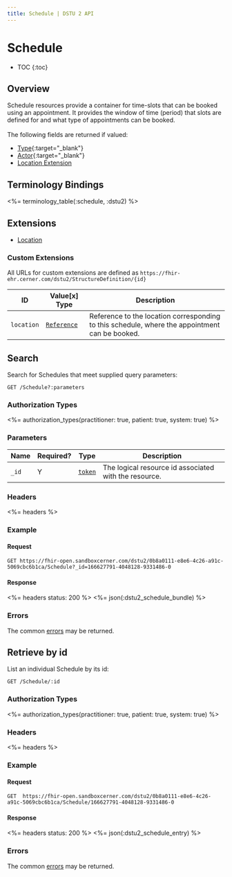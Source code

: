 ```yaml
---
title: Schedule | DSTU 2 API
---
```


# Schedule

* TOC
{:toc}

## Overview

Schedule resources provide a container for time-slots that can be booked using an appointment. It provides the window of time (period) that slots are defined for and what type of appointments can be booked.
<br/><br/>
The following fields are returned if valued:

* [Type](http://hl7.org/fhir/DSTU2/schedule-definitions.html#Schedule.type){:target="_blank"}
* [Actor](http://hl7.org/fhir/DSTU2/schedule-definitions.html#Schedule.actor){:target="_blank"}
* [Location Extension](#extensions)

## Terminology Bindings

<%= terminology_table(:schedule, :dstu2) %>

## Extensions

* [Location]

### Custom Extensions

All URLs for custom extensions are defined as `https://fhir-ehr.cerner.com/dstu2/StructureDefinition/{id}`

ID             | Value\[x] Type    | Description
---------------|-------------------|----------------------------------------------------------------------------------
`location`      | [`Reference`]          | Reference to the location corresponding to this schedule, where the appointment can be booked.

## Search

Search for Schedules that meet supplied query parameters:

    GET /Schedule?:parameters

### Authorization Types

<%= authorization_types(practitioner: true, patient: true, system: true) %>

### Parameters

 Name         | Required?                             | Type          | Description
--------------|---------------------------------------|---------------|------------------------------------------------------------------------------------
`_id`         | Y                                     | [`token`]     | The logical resource id associated with the resource.

### Headers

 <%= headers %>

### Example

#### Request

    GET https://fhir-open.sandboxcerner.com/dstu2/0b8a0111-e8e6-4c26-a91c-5069cbc6b1ca/Schedule?_id=166627791-4048128-9331486-0

#### Response
<%= headers status: 200 %>
<%= json(:dstu2_schedule_bundle) %>

### Errors

The common [errors] may be returned.

## Retrieve by id

List an individual Schedule by its id:

    GET /Schedule/:id

### Authorization Types

<%= authorization_types(practitioner: true, patient: true, system: true) %>

### Headers

<%= headers %>

### Example

#### Request

    GET  https://fhir-open.sandboxcerner.com/dstu2/0b8a0111-e8e6-4c26-a91c-5069cbc6b1ca/Schedule/166627791-4048128-9331486-0

#### Response

<%= headers status: 200 %>
<%= json(:dstu2_schedule_entry) %>

### Errors

The common [errors] may be returned.


[`reference`]: http://hl7.org/fhir/DSTU2/search.html#reference
[`token`]: http://hl7.org/fhir/DSTU2/search.html#token
[`date`]: http://hl7.org/fhir/DSTU2/search.html#date
[`number`]: http://hl7.org/fhir/DSTU2/search.html#number
[`string`]: http://hl7.org/fhir/DSTU2/datatypes.html#string
[`CodeableConcept`]: http://hl7.org/fhir/DSTU2/datatypes.html#codeableconcept
[errors]: ../../#client-errors
[Location]: #custom-extensions

